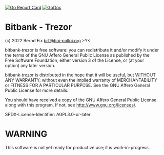 [![Go Report Card](https://goreportcard.com/badge/github.com/bfix/bitbank-trezor)](https://goreportcard.com/report/github.com/bfix/bitbank-trezor)
[![GoDoc](https://godoc.org/github.com/bfix/bitbank-trezor?status.svg)](https://godoc.org/github.com/bfix/bitbank-trezor)

# Bitbank - Trezor

(c) 2022 Bernd Fix <brf@hoi-polloi.org>   >Y<

bitbank-trezor is free software: you can redistribute it and/or modify it
under the terms of the GNU Affero General Public License as published
by the Free Software Foundation, either version 3 of the License,
or (at your option) any later version.

bitbank-trezor is distributed in the hope that it will be useful, but
WITHOUT ANY WARRANTY; without even the implied warranty of
MERCHANTABILITY or FITNESS FOR A PARTICULAR PURPOSE.  See the GNU
Affero General Public License for more details.

You should have received a copy of the GNU Affero General Public License
along with this program.  If not, see <http://www.gnu.org/licenses/>.

SPDX-License-Identifier: AGPL3.0-or-later

# WARNING

This software is not yet ready for productive use; it is work-in-progress.

